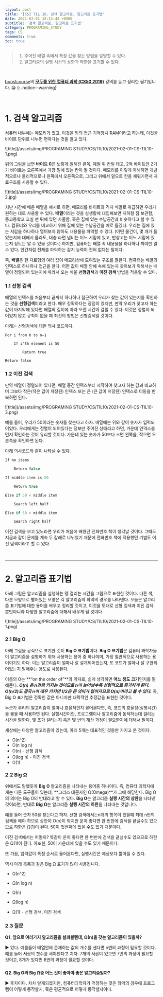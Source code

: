 ```yaml
---
layout: post
title: '[CS] TIL 10. 검색 알고리즘, 알고리즘 표기법'
date: 2021-02-01 18:15:44 +0900
subtitle: '검색 알고리즘, 알고리즘 표기법'
category: PROGRAMING_STUDY
tags: CS
comments: true
toc: true
---
```


> 1. 주어진 배열 속에서 특정 값을 찾는 방법을 설명할 수 있다.
> 2. 알고리즘의 실행 시간의 상한과 하한을 표기할 수 있다.

<br>

[boostcourse](https://www.boostcourse.org/)의 **[모두를 위한 컴퓨터 과학 (CS50 2019)](https://www.boostcourse.org/cs112/joinLectures/43415)** 강의를 듣고 정리한 필기입니다. 😀 
{: .notice--warning}

<br>

# 1. 검색 알고리즘

컴퓨터 내부에는 메모리가 있고, 이것을 임의 접근 기억장치 RAM이라고 하는데, 이것을 바이트 단위로 나누면 편하다는 것을 알고 있다.

![title](/assets/img/PROGRAMING STUDY/CS/TIL10/2021-02-01-CS-TIL10-1.png)

위의 그림을 보면 **바이트 0**은 노랗게 칠해진 왼쪽, 제일 위 칸일 테고, 2억 바이트인 2기가 바이트는 오른쪽에서 가장 밑에 있는 칸이 될 것이다. 메모리를 이렇게 이해하면 개념적으로나 물리적으로나 왼쪽에서 오른쪽으로, 그리고 위에서 밑으로 칸을 채워가면서 자료구조를 사용할 수 있다. 

![title](/assets/img/PROGRAMING STUDY/CS/TIL10/2021-02-01-CS-TIL10-2.jpg)

지난 시간에 배운 배열을 예시로 하면, 메모리를 바이트의 격자 배열로 취급하면 우리가 원하는 대로 사용할 수 있다. **배열**이라는 것을 실생활에 대입해보면 지하철 짐 보관함, 중고등학교 교실 맨 뒤에 있던 사물함, 혹은 집에 있는 수납공간과 비슷하다고 할 수 있다. 컴퓨터와 우리를 비교하기 위해 집에 있는 수납공간을 예로 들겠다. 우리는 집에 있는 서랍을 하나하나 열어보지 않아도 내용물을 파악할 수 있다. (어떤 물건이, 몇 개가 들었는지에 대해서 몰라도, 대충 라면 냄비는 어느 서랍에 있고, 반창고는 어느 서랍에 있는지 정도는 알 수 있을 것이다.) 하지만, 컴퓨터는 배열 속 내용물을 하나하나 봐야만 알 수 있다. 인간처럼 전체를 파악하는 감지 능력이 전혀 없다는 말이다. 



즉, **배열**은 한 자료형의 여러 값이 메모리상에 모여있는 구조를 말한다. 컴퓨터는 배열의 인덱스로 하나하나 접근을 한다. 어떤 값이 배열 안에 속해 있는지 찾아보기 위해서는 배열이 정렬되어 있는지에 따라서 오는 배울 **선형검색**과 **이진 검색** 방법을 적용할 수 있다.

### 1.1 선형 검색

배열의 인덱스를 처음부터 끝까지 하나하나 접근하여 우리가 찾는 값이 있는지를 확인하는 것을 **선형검색**이라고 한다. 매우 정확하다는 장점이 있지만, 만약 우리가 찾고자 하는 값이 마지막에 있다면 배열의 길이에 따라 오랜 시간이 걸릴 수 있다. 이것은 정렬이 되어있지 않고 규칙이 없을 때 최선의 방법은 선형검색일 것이다.

아래는 선형검색에 대한 의사 코드이다.

```
For i from 0 to n–1

    If i'th element is 50

        Return true

Return false
```

### 1.2 이진 검색

만약 배열이 정렬되어 있다면, 배열 중간 인덱스부터 시작하여 찾고자 하는 값과 비교하며 그보다 작은(작은 값이 저장된) 인덱스 또는 큰 (큰 값이 저장된) 인덱스로 이동을 반복하면 된다.

![title](/assets/img/PROGRAMING STUDY/CS/TIL10/2021-02-01-CS-TIL10-3.png)

예를 들어, 우리가 50이라는 숫자를 찾는다고 하자. 배열에는 위와 같이 숫자가 입력되어있다. 우리에게는 정렬이 되어있다는 정보만 주어진 상태라고 하면, 가운데 인덱스를 먼저 확인하는 것이 유리할 것이다. 가운데 있는 숫자가 50보다 크면 왼쪽을, 작으면 오른쪽을 확인하면 된다. 

아래 의사코드와 같이 나타낼 수 있다.

```c
If no items

    Return false

If middle item is 50

    Return true

Else if 50 < middle item

    Search left half

Else if 50 > middle item

    Search right half
```

이진 검색을 보고 있노라면 우리가 처음에 배웠던 전화번호 책이 생각날 것이다. 그때도 지금과 같이 문제를 계속 두 갈래로 나뉘었기 때문에 전화번호 책에 적용했던 기법도 이진 탐색이라고 할 수 있다.

<br>

***

# 2. 알고리즘 표기법

아래 그림은 알고리즘을 실행하는 뎅 걸리는 시간을 그림으로 표현한 것이다. 다른 색, 다른 모양으로 뻗어있는 모양은 각 알고리즘의 최악의 경우를 나타낸다. 오늘은 알고리즘 표기법에 대한 용어를 배우고 정리할 것이고, 이것을 토대로 선형 검색과 이진 검색 뿐만아니라 다양한 알고리즘에 대해서 배우게 될 것이다.

![title](/assets/img/PROGRAMING STUDY/CS/TIL10/2021-02-01-CS-TIL10-1.png)

### 2.1 Big O

아래 그림을 공식으로 표기한 것이 **Big O 표기법**이다. **Big O 표기법**은 컴퓨터 과학자들이 알고리즘을 설명하기 위해 사용하는 용어 중 하나이며, 가장 일반적으로 사용하는 용어이기도 하다. 이는 알고리즘이 얼마나 잘 설계되어있는지, 또 코드가 얼마나 잘 구현되어있는지 말해주는 용도로 사용된다.

이름의 O는 **“on the order of”**의 약자로, 쉽게 생각하면 **어느 정도 크기**인지를 말해준다.  ***O(n) 은 n만큼 커지는 것이므로 n이 늘어날수록 선형적으로 증가하게 된다. O(n/2)도 결국 n이 매우 커지면 1/2은 큰 의미가 없어지므로 O(n)이라고 볼 수 있다.***  즉, Big O 표기법은 정확한 값은 아니지만 대략적인 추정값을 표현한 것이다.

누군가 우리의 알고리즘이 얼마나 효율적인지 물어본다면, 즉, 코드의 효율성(실행시간)을 물을 때 사용하면 된다.  실행시간이란, 프로그램이나 알고리즘이 동작하는데 걸리는 시간을 말한다. 몇 초가 걸리는지 혹은 몇 번의 계산 과정이 필요한지에 대해서 말이다.

세상에는 다양한 알고리즘이 있는데, 아래 5개는 대표적인 것들만 가지고 온 것이다.

- O(n^2)
- O(n log n)
- O(n) - 선형 검색
- O(log n) - 이진 검색
- O(1)



### 2.2 Big Ω

위에서도 말했듯이 **Big O** 알고리즘을 나타내는 용어중 하나이다. 즉, 컴퓨터 과학자에게는 다른 도구들이 있는데, **그리스 대문자인 Ω(Omega)**가 그에 해당한다. Big Ω의 의미는 Big O의 반대라고 할 수 있다. **Big O**는 알고리즘 **실행 시간의 상한**을 나타낸 것이라면, 반대로 **Big** **Ω**는 알고리즘 **실행 시간의 하한**을 나타내는 것입니다.

예를 들어 숫자 50을 찾는다고 하자. 선형 검색에서는n개의 항목이 있을때 최대 n번의 검색을 해야 하므로 상한이 O(n)이 되지만 운이 좋다면 한 번만에 검색을 끝낼수도 있으므로 하한은 Ω(1)이 된다. 50이 첫번째에 있을 수도 있기 때문이다.

이진 검색에서는 어떨까? 똑같이 운이 좋다면 한 번만에 검색을 끝낼수도 있으므로 하한은 Ω(1)이 된다. 이또한, 50이 가운데에 있을 수도 있기 때문이다.

또 가끔, 입력값이 특정 순서로 들어온다면, 실행시간은 예상보다 짧아질 수 있다.

역시 아래 목록과 같은 Big Ω 표기가 많이 사용됩니다.

- Ω(n^2)

- Ω(n log n)

- Ω(n) 

- Ω(log n)

- Ω(1) - 선형 검색, 이진 검색

### 2.3 질문

**Q1. 앞으로 여러가지 알고리즘을 살펴볼텐데, Ω(n)을 갖는 알고리즘이 있을까?**

▶ 있다. 예를들어 배열안에 존재하는 값의 개수를 센다면 n번의 과정이 필요할 것이다. 예를 들어 서랍의 갯수를 세야한다고 치자. 7개의 서랍이 있으면 7번의 과정이 필요할 것이고, 8개가 있다면 8번의 과정이 필요할 것이다.

### 

**Q2. Big O와 Big Ω중 어느 것이 좋아야 좋은 알고리즘일까?**

▶ 후자이다. 차차 알게되겠지만, 컴퓨터과학자가 걱정하는 것은 최악의 경우에 프로그램이 어떻게 동작할지, 혹은 평균적으로 어떻게 동작할지이다. 